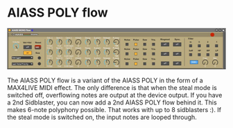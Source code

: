 # AIASS POLY flow

![](../images/AIASS_MONO_flow.jpg)

The AIASS POLY flow is a variant of the AIASS POLY in the form of a MAX4LIVE MIDI effect. The only difference is that when the steal mode is switched off, overflowing notes are output at the device output. If you have a 2nd Sidblaster, you can now add a 2nd AIASS POLY flow behind it. This makes 6-note polyphony possible. That works with up to 8 sidblasters :). If the steal mode is switched on, the input notes are looped through.
